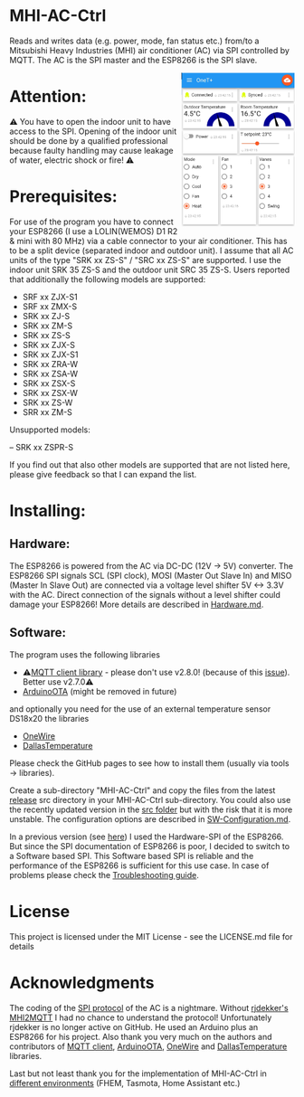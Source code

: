 # MHI-AC-Ctrl
Reads and writes data (e.g. power, mode, fan status etc.) from/to a Mitsubishi Heavy Industries (MHI) air conditioner (AC) via SPI controlled by MQTT. The AC is the SPI master and the ESP8266 is the SPI slave.

<img src="/images/IoT-MQTT-Panel.jpg" width=200 align="right" />

# Attention:
:warning: You have to open the indoor unit to have access to the SPI. Opening of the indoor unit should be done by 
a qualified professional because faulty handling may cause leakage of water, electric shock or fire! :warning: 

# Prerequisites:
For use of the program you have to connect your ESP8266 (I use a LOLIN(WEMOS) D1 R2 & mini with 80 MHz) via a
cable connector to your air conditioner. This has to be a split device (separated indoor and outdoor unit).
I assume that all AC units of the type "SRK xx ZS-S" / "SRC xx ZS-S" are supported. I use the indoor unit SRK 35 ZS-S and the outdoor unit SRC 35 ZS-S. Users reported that additionally the following models are supported:

- SRF xx ZJX-S1
- SRF xx ZMX-S
- SRK xx ZJ-S
- SRK xx ZM-S
- SRK xx ZS-S
- SRK xx ZJX-S
- SRK xx ZJX-S1
- SRK xx ZRA-W
- SRK xx ZSA-W
- SRK xx ZSX-S
- SRK xx ZSX-W
- SRK xx ZS-W
- SRR xx ZM-S

Unsupported models:

– SRK xx ZSPR-S

If you find out that also other models are supported that are not listed here, please give feedback so that I can expand the list.

# Installing:

## Hardware:
The ESP8266 is powered from the AC via DC-DC (12V -> 5V) converter. 
The ESP8266 SPI signals SCL (SPI clock), MOSI (Master Out Slave In) and MISO (Master In Slave Out) are connected via a voltage level shifter 5V <-> 3.3V with the AC. Direct connection of the signals without a level shifter could damage your ESP8266!
More details are described in [Hardware.md](Hardware.md).

## Software:
The program uses the following libraries
 - :warning:[MQTT client library](https://github.com/knolleary/pubsubclient) - please don't use v2.8.0! (because of this [issue](https://github.com/knolleary/pubsubclient/issues/747)). Better use v2.7.0:warning:
 - [ArduinoOTA](https://github.com/esp8266/Arduino/tree/master/libraries/ArduinoOTA) (might be removed in future)
 
and optionally you need for the use of an external temperature sensor DS18x20 the libraries
 - [OneWire](https://www.pjrc.com/teensy/td_libs_OneWire.html)
 - [DallasTemperature](https://github.com/milesburton/Arduino-Temperature-Control-Library)

Please check the GitHub pages to see how to install them (usually via tools -> libraries).

Create a sub-directory "MHI-AC-Ctrl" and copy the files from the latest [release](https://github.com/absalom-muc/MHI-AC-Ctrl/releases)  src directory in your MHI-AC-Ctrl sub-directory. You could also use the recently updated version in the [src folder](src) but with the risk that it is more unstable.
The configuration options are described in [SW-Configuration.md](SW-Configuration.md).

In a previous version (see [here](https://github.com/absalom-muc/MHI-AC-SPY)) I used the Hardware-SPI of the ESP8266. But since the SPI documentation of ESP8266 is poor, I decided to switch to a Software based SPI.
This Software based SPI is reliable and the performance of the ESP8266 is sufficient for this use case.
In case of problems please check the [Troubleshooting guide](Troubleshooting.md).

# License
This project is licensed under the MIT License - see the LICENSE.md file for details

# Acknowledgments
The coding of the [SPI protocol](SPI.md) of the AC is a nightmare. Without [rjdekker's MHI2MQTT](https://github.com/rjdekker/MHI2MQTT) I had no chance to understand the protocol! Unfortunately rjdekker is no longer active on GitHub. He used an Arduino plus an ESP8266 for his project.
Also thank you very much on the authors and contributors of [MQTT client](https://github.com/knolleary/pubsubclient), [ArduinoOTA](https://github.com/esp8266/Arduino/tree/master/libraries/ArduinoOTA), [OneWire](https://www.pjrc.com/teensy/td_libs_OneWire.html) and [DallasTemperature](https://github.com/milesburton/Arduino-Temperature-Control-Library) libraries.

Last but not least thank you for the implementation of MHI-AC-Ctrl in [different environments](https://github.com/absalom-muc/MHI-AC-Ctrl/blob/master/SW-Configuration.md#integration-examples) (FHEM, Tasmota, Home Assistant etc.)
